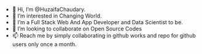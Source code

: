 - 👋 Hi, I’m @HuzaifaChaudary.
- 👀 I’m interested in Changing World.
- 🌱 I’m a Full Stack Web And App Developer and Data Scientist to be.
- 💞️ I’m looking to collaborate on Open Source Codes
- 📫 Reach me by simply collaborating in github works and repo for github users only once a month.

<!---
HuzaifaChaudary/HuzaifaChaudary is a ✨ special ✨ repository because its `README.md` (this file) appears on your GitHub profile.
You can click the Preview link to take a look at your changes.
--->
